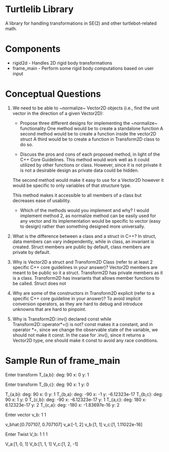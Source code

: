 # Turtlelib Library
A library for handling transformations in SE(2) and other turtlebot-related math.

# Components
- rigid2d - Handles 2D rigid body transformations
- frame_main - Perform some rigid body computations based on user input

# Conceptual Questions
1. We need to be able to ~normalize~ Vector2D objects (i.e., find the unit vector in the direction of a given Vector2D):
   - Propose three different designs for implementing the ~normalize~ functionality
    One method would be to create a standalone function
    A second method would be to create a function inside the vector2D struct
    A third would be to create a function in Transform2D class to do so. 

   - Discuss the pros and cons of each proposed method, in light of the C++ Core Guidelines.
   This method would work well as it could utilized by other functions or class. However, since it is not private it is not a desirable design as private data could be hidden. 

   The second method would make it easy to use for a Vector2D however it would be specific to only variables of that structure type.

   This method makes it accessible to all members of a class but decreases ease of usability. 

   - Which of the methods would you implement and why?
   I would implement method 2, as normalize method can be easily used for any vector and its implementation would be specific to vector (easy to design) rather than something designed more universally.  

2. What is the difference between a class and a struct in C++?
In struct, data members can vary independently, while in class, an invariant is created. 
Struct members are public by default, class members are private by default. 

3. Why is Vector2D a struct and Transform2D Class (refer to at least 2 specific C++ core guidelines in your answer)?
Vector2D members are meant to be public so it a struct. Transform2D has private members as it is a class. Transform2D has invariants that allows member functions to be called. Struct does not 


4. Why are some of the constructors in Transform2D explicit (refer to a specific C++ core guideline in your answer)?
To avoid implicit conversion operators, as they are hard to debug and introduce unknowns that are hard to pinpoint. 

5. Why is Transform2D::inv() declared const while Transform2D::operator*=() is not?
const makes it a constant, and in operator *=, since we change the observable state of the variable, we should not make it const. In the case for .inv(), since it returns a Vector2D type, one should make it const to avoid any race conditions.  

# Sample Run of frame_main

Enter transform T_{a,b}:
deg: 90 x: 0 y: 1

Enter transform T_{b,c}:
deg: 90 x: 1 y: 0

T_{a,b}: deg: 90 x: 0 y: 1
T_{b,a}: deg: -90 x: -1 y: -6.12323e-17
T_{b,c}: deg: 90 x: 1 y: 0
T_{c,b}: deg: -90 x: -6.12323e-17 y: 1
T_{a,c}: deg: 180 x: 6.12323e-17 y: 2
T_{c,a}: deg: -180 x: -1.83697e-16 y: 2

Enter vector v_b:
1 1 

v_bhat:[0.707107, 0.707107]
v_a:[-1, 2]
v_b:[1, 1]
v_c:[1, 1.11022e-16]

Enter Twist V_b:
1 1 1

V_a:[1, 0, 1]
V_b:[1, 1, 1]
V_c:[1, 2, -1]